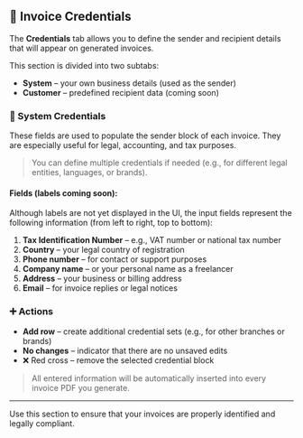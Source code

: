 ## 🧾 Invoice Credentials

The **Credentials** tab allows you to define the sender and recipient details that will appear on generated invoices.

This section is divided into two subtabs:
- **System** – your own business details (used as the sender)
- **Customer** – predefined recipient data (coming soon)

### 🧷 System Credentials

These fields are used to populate the sender block of each invoice. They are especially useful for legal, accounting, and tax purposes.

> You can define multiple credentials if needed (e.g., for different legal entities, languages, or brands).

#### Fields (labels coming soon):

Although labels are not yet displayed in the UI, the input fields represent the following information (from left to right, top to bottom):

1. **Tax Identification Number** – e.g., VAT number or national tax number  
2. **Country** – your legal country of registration  
3. **Phone number** – for contact or support purposes  
4. **Company name** – or your personal name as a freelancer  
5. **Address** – your business or billing address  
6. **Email** – for invoice replies or legal notices

### ➕ Actions

- **Add row** – create additional credential sets (e.g., for other branches or brands)
- **No changes** – indicator that there are no unsaved edits
- ❌ Red cross – remove the selected credential block

> All entered information will be automatically inserted into every invoice PDF you generate.

---

Use this section to ensure that your invoices are properly identified and legally compliant.
